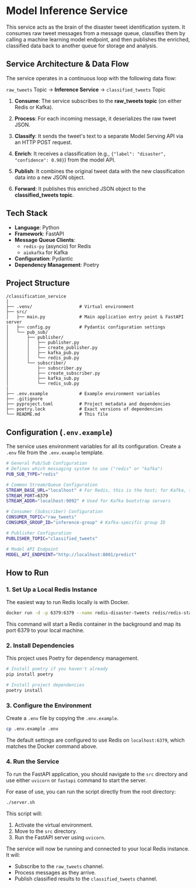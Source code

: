 # Model Inference Service
This service acts as the brain of the disaster tweet identification system. It consumes raw tweet messages from a message queue, classifies them by calling a machine learning model endpoint, and then publishes the enriched, classified data back to another queue for storage and analysis.

## Service Architecture & Data Flow
The service operates in a continuous loop with the following data flow:

`raw_tweets` Topic → **Inference Service** → `classified_tweets` Topic

1.  **Consume**: The service subscribes to the **raw_tweets topic** (on either Redis or Kafka).

2.  **Process**: For each incoming message, it deserializes the raw tweet JSON.

3.  **Classify**: It sends the tweet's text to a separate Model Serving API via an HTTP POST request.

4.  **Enrich**: It receives a classification (e.g., `{"label": "disaster", "confidence": 0.98}`) from the model API.

5.  **Publish**: It combines the original tweet data with the new classification data into a new JSON object.

6.  **Forward**: It publishes this enriched JSON object to the **classified_tweets topic**.

## Tech Stack
*   **Language**: Python
*   **Framework**: FastAPI
*   **Message Queue Clients**:
    *   `redis-py` (asyncio) for Redis
    *   `aiokafka` for Kafka
*   **Configuration**: Pydantic
*   **Dependency Management**: Poetry

## Project Structure
```
/classification_service
|
├── .venv/                  # Virtual environment
├── src/
│   ├── main.py             # Main application entry point & FastAPI server
│   ├── config.py           # Pydantic configuration settings
│   └── pub_sub/
│       ├── publisher/
│       │   ├── publisher.py
│       │   ├── create_publisher.py
│       │   ├── kafka_pub.py
│       │   └── redis_pub.py
│       └── subscriber/
│           ├── subscriber.py
│           ├── create_subscriber.py
│           ├── kafka_sub.py
│           └── redis_sub.py
|
├── .env.example            # Example environment variables
├── .gitignore
├── pyproject.toml          # Project metadata and dependencies
├── poetry.lock             # Exact versions of dependencies
└── README.md               # This file
```

## Configuration (`.env.example`)
The service uses environment variables for all its configuration. Create a `.env` file from the `.env.example` template.

```bash
# General Pub/Sub Configuration
# Defines which messaging system to use ("redis" or "kafka")
PUB_SUB_TYPE="redis"

# Common Stream/Queue Configuration
STREAM_BASE_URL="localhost" # For Redis, this is the host; for Kafka, the bootstrap server
STREAM_PORT=6379
STREAM_ADDR="localhost:9092" # Used for Kafka bootstrap servers

# Consumer (Subscriber) Configuration
CONSUMER_TOPIC="raw_tweets"
CONSUMER_GROUP_ID="inference-group" # Kafka-specific group ID

# Publisher Configuration
PUBLISHER_TOPIC="classified_tweets"

# Model API Endpoint
MODEL_API_ENDPOINT="http://localhost:8001/predict"
```

## How to Run

### 1. Set Up a Local Redis Instance
The easiest way to run Redis locally is with Docker.

```bash
docker run -d -p 6379:6379 --name redis-disaster-tweets redis/redis-stack:latest
```
This command will start a Redis container in the background and map its port 6379 to your local machine.

### 2. Install Dependencies
This project uses Poetry for dependency management.

```bash
# Install poetry if you haven't already
pip install poetry

# Install project dependencies
poetry install
```

### 3. Configure the Environment
Create a `.env` file by copying the `.env.example`.

```bash
cp .env.example .env
```
The default settings are configured to use Redis on `localhost:6379`, which matches the Docker command above.

### 4. Run the Service
To run the FastAPI application, you should navigate to the `src` directory and use either `uvicorn` or `fastapi` command to start the server.

For ease of use, you can run the script directly from the root directory:

```bash
./server.sh
```

This script will:
1. Activate the virtual environment.
2. Move to the `src` directory.
3. Run the FastAPI server using `uvicorn`.

The service will now be running and connected to your local Redis instance. It will:
- Subscribe to the `raw_tweets` channel.
- Process messages as they arrive.
- Publish classified results to the `classified_tweets` channel.
